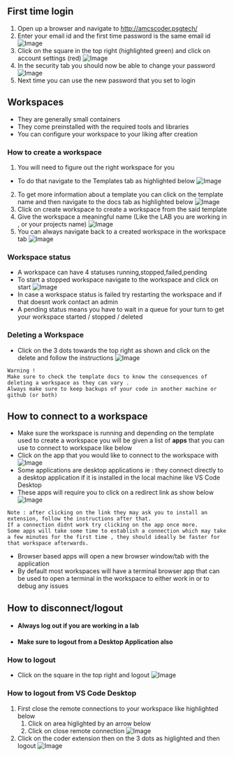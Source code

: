 ## First time login
1. Open up a browser and navigate to http://amcscoder.psgtech/
2. Enter your email id and the first time password is the same email id
![Image](resources/images/login.png)
3. Click on the square in the top right (highlighted green) and click on account settings (red)
![Image](resources/images/afterlogin.png)
4. In the security tab you should now be able to change your password
![Image](resources/images/resetpassword.png)
5. Next time you can use the new password that you set to login

## Workspaces
- They are generally small containers
- They come preinstalled with the required tools and libraries
- You can configure your workspace to your liking after creation

### How to create a workspace
1. You will need to figure out the right workspace for you
 - To do that navigate to the Templates tab as highlighted below
![Image](resources/images/templates.png)
2. To get more information about a template you can click on the template name and then navigate to the docs tab as highlighted below
![Image](resources/images/templatedocs.png)
3. Click on create workspace to create a workspace from the said template
4. Give the workspace a meaningful name (Like the LAB you are working in , or your projects name)
![Image](resources/images/nameworkspace.png)
5. You can always navigate back to a created workspace in the workspace tab
![Image](resources/images/workspacetab.png)

### Workspace status
- A workspace can have 4 statuses running,stopped,failed,pending
- To start a stopped workspace navigate to the workspace and click on start
![Image](resources/images/stopped_workspace.png)
- In case a workspace status is failed try restarting the workspace and if that doesnt work contact an admin
- A pending status means you have to wait in a queue for your turn to get your workspace started / stopped / deleted

### Deleting a Workspace
- Click on the 3 dots towards the top right as shown and click on the delete and follow the instructions
![Image](resources/images/deleteworkspace.png)
```
Warning !
Make sure to check the template docs to know the consequences of deleting a workspace as they can vary . 
Always make sure to keep backups of your code in another machine or github (or both)
```

## How to connect to a workspace
- Make sure the workspace is running and depending on the template used to create a workspace you will be given a list of **apps** that you can use to connect to workspace like below
- Click on the app that you would like to connect to the workspace with
![Image](resources/images/workspaceapps.png)
- Some applications are desktop applications ie : they connect directly to a desktop application if it is installed in the local machine like VS Code Desktop
- These apps will require you to click on a redirect link as show below
![Image](resources/images/vscodedesktop.png)
```
Note : after clicking on the link they may ask you to install an extension, follow the instructions after that.
If a connection didnt work try clicking on the app once more.
Some apps will take some time to establish a connection which may take a few minutes for the first time , they should ideally be faster for that workspace afterwards.
```
- Browser based apps will open a new browser window/tab with the application 
- By default most workspaces will have  a terminal browser app that can be used to open a terminal in the workspace to either work in or to debug any issues
## How to disconnect/logout

- #### Always log out if you are working in a lab
- #### Make sure to logout from a Desktop Application also

### How to logout
- Click on the square in the top right and logout
![Image](resources/images/logout.png)

### How to logout from VS Code Desktop
1. First close the remote connections to your workspace like highlighted below
	1. Click on area higlighted by an arrow below
	2. Click on close remote connection 
![Image](resources/images/vscodelogout-close-connection.png)
2. Click on the coder extension then on the 3 dots as higlighted and then logout
![Image](resources/images/vscodelogout-1.png)
